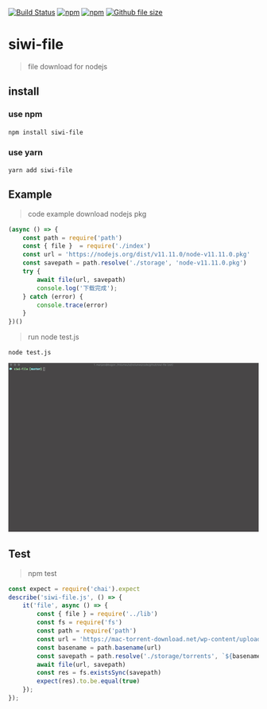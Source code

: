 [![Build Status](https://www.travis-ci.org/siwilizhao/siwi-file.svg?branch=master)](https://www.travis-ci.org/siwilizhao/siwi-file)
[![npm](https://img.shields.io/npm/v/siwi-file.svg)](https://www.npmjs.com/package/siwi-file)
[![npm](https://img.shields.io/npm/dt/siwi-file.svg)](https://www.npmjs.com/package/siwi-file)
[![Github file size](https://img.shields.io/github/size/siwilizhao/siwi-file/lib/index.js.svg)](https://github.com/siwilizhao/siwi-file/lib/index.js)

# siwi-file

> file download for nodejs

## install

### use npm

`npm install siwi-file`

### use yarn

`yarn add siwi-file`

## Example

> code example download nodejs pkg

```js
(async () => {
    const path = require('path')
    const { file }  = require('./index')
    const url = 'https://nodejs.org/dist/v11.11.0/node-v11.11.0.pkg'
    const savepath = path.resolve('./storage', 'node-v11.11.0.pkg')
    try {
        await file(url, savepath)
        console.log('下载完成');
    } catch (error) {
        console.trace(error)
    }
})()
```

> run node test.js  

```shell
node test.js
```

![siwi-file-demo](images/siwi-file-demo.gif)

## Test

> npm test

```js
const expect = require('chai').expect
describe('siwi-file.js', () => {
    it('file', async () => {
        const { file } = require('../lib')
        const fs = require('fs')
        const path = require('path')
        const url = 'https://mac-torrent-download.net/wp-content/uploads/tr-files/2019-q1/50c621b678278d22e81056cbb9827694.torrent'
        const basename = path.basename(url)
        const savepath = path.resolve('./storage/torrents', `${basename}`)
        await file(url, savepath)
        const res = fs.existsSync(savepath)
        expect(res).to.be.equal(true)
    });
});
```